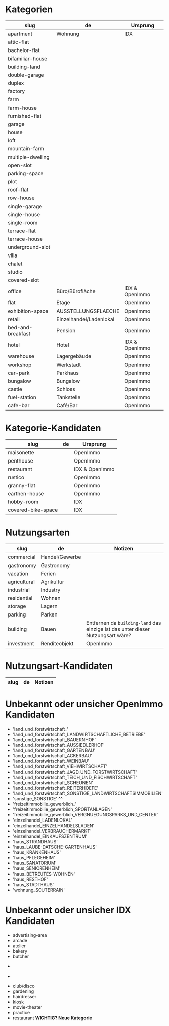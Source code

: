 Kategorien
==========

|slug | de | Ursprung |
|---|---|---|
|apartment | Wohnung | IDX |
|attic-flat | | |
|bachelor-flat | | |
|bifamiliar-house | | |
|building-land | | |
|double-garage | | |
|duplex | | |
|factory | | |
|farm | | |
|farm-house | | |
|furnished-flat | | |
|garage | | |
|house | | |
|loft | | |
|mountain-farm | | |
|multiple-dwelling | | |
|open-slot | | |
|parking-space | | |
|plot | | |
|roof-flat | | |
|row-house | | |
|single-garage | | |
|single-house | | |
|single-room | | |
|terrace-flat | | |
|terrace-house | | |
|underground-slot | | |
|villa | | |
|chalet | | |
|studio | | |
|covered-slot | | |
|office| Büro/Bürofläche|IDX & OpenImmo|
|flat| Etage|OpenImmo|
|exhibition-space| AUSSTELLUNGSFLAECHE|OpenImmo|
|retail| Einzelhandel/Ladenlokal |OpenImmo|
|bed-and-breakfast| Pension|OpenImmo|
|hotel| Hotel|IDX & OpenImmo|
|warehouse| Lagergebäude|OpenImmo|
|workshop| Werkstadt|OpenImmo|
|car-park| Parkhaus|OpenImmo|
|bungalow| Bungalow|OpenImmo|
|castle| Schloss|OpenImmo|
|fuel-station| Tankstelle|OpenImmo|
|cafe-bar|Café/Bar|OpenImmo|

Kategorie-Kandidaten
====================

|slug | de | Ursprung |
|---|---|---|
|maisonette||OpenImmo|
|penthouse||OpenImmo|
|restaurant||IDX & OpenImmo|
|rustico||OpenImmo|
|granny-flat||OpenImmo|
|earthen-house||OpenImmo|
|hobby-room||IDX|
|covered-bike-space||IDX|






Nutzungsarten
=============

|slug | de | Notizen |
|---|---|---|
|commercial|Handel/Gewerbe||
|gastronomy|Gastronomy||
|vacation|Ferien||
|agricultural|Agrikultur||
|industrial|Industry||
|residential|Wohnen||
|storage|Lagern||
|parking|Parken||
|building|Bauen|Entfernen da `building-land` das einzige ist das unter dieser Nutzungsart wäre?|
|investment|Renditeobjekt|OpenImmo|

Nutzungsart-Kandidaten
========================

|slug | de | Notizen |
|---|---|---|



Unbekannt oder unsicher OpenImmo Kandidaten
===========================================

* 'land_und_forstwirtschaft_'                                   
* 'land_und_forstwirtschaft_LANDWIRTSCHAFTLICHE_BETRIEBE'       
* 'land_und_forstwirtschaft_BAUERNHOF'                          
* 'land_und_forstwirtschaft_AUSSIEDLERHOF'                      
* 'land_und_forstwirtschaft_GARTENBAU'                          
* 'land_und_forstwirtschaft_ACKERBAU'                           
* 'land_und_forstwirtschaft_WEINBAU'                            
* 'land_und_forstwirtschaft_VIEHWIRTSCHAFT'                     
* 'land_und_forstwirtschaft_JAGD_UND_FORSTWIRTSCHAFT'           
* 'land_und_forstwirtschaft_TEICH_UND_FISCHWIRTSCHAFT'          
* 'land_und_forstwirtschaft_SCHEUNEN'                           
* 'land_und_forstwirtschaft_REITERHOEFE'                        
* 'land_und_forstwirtschaft_SONSTIGE_LANDWIRTSCHAFTSIMMOBILIEN' 
* 'sonstige_SONSTIGE' ^^
* 'freizeitimmobilie_gewerblich_'                             
* 'freizeitimmobilie_gewerblich_SPORTANLAGEN'                
* 'freizeitimmobilie_gewerblich_VERGNUEGUNGSPARKS_UND_CENTER'
* 'einzelhandel_LADENLOKAL'
* 'einzelhandel_EINZELHANDELSLADEN'
* 'einzelhandel_VERBRAUCHERMARKT'
* 'einzelhandel_EINKAUFSZENTRUM'
* 'haus_STRANDHAUS'
* 'haus_LAUBE-DATSCHE-GARTENHAUS'
* 'haus_KRANKENHAUS'
* 'haus_PFLEGEHEIM'
* 'haus_SANATORIUM'
* 'haus_SENIORENHEIM'
* 'haus_BETREUTES-WOHNEN'
* 'haus_RESTHOF'
* 'haus_STADTHAUS'
* 'wohnung_SOUTERRAIN'


Unbekannt oder unsicher IDX Kandidaten
======================================
* advertising-area
* arcade
* atelier
* bakery
* butcher
* ~~~casino~~~
* ~~~cheese-factory~~~
* club/disco
* gardening
* hairdresser
* kiosk
* movie-theater
* practice
* restaurant **WICHTIG? Neue Kategorie**
